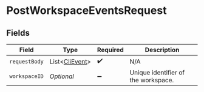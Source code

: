# PostWorkspaceEventsRequest


## Fields

| Field                                             | Type                                              | Required                                          | Description                                       |
| ------------------------------------------------- | ------------------------------------------------- | ------------------------------------------------- | ------------------------------------------------- |
| `requestBody`                                     | List<[CliEvent](../../models/shared/CliEvent.md)> | :heavy_check_mark:                                | N/A                                               |
| `workspaceID`                                     | *Optional<String>*                                | :heavy_minus_sign:                                | Unique identifier of the workspace.               |
